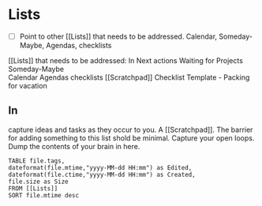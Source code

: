 # Lists

- [ ] Point to other [[Lists]] that needs to be addressed.  Calendar, Someday-Maybe,  Agendas, checklists

[[Lists]] that needs to be addressed:
In
Next actions
Waiting for
Projects
Someday-Maybe  
Calendar 
Agendas 
checklists
[[Scratchpad]]
Checklist Template - Packing for vacation

## In
capture ideas and tasks as they occur to you.  A [[Scratchpad]].  The barrier for adding something to this list shold be minimal.  Capture your open loops.  Dump the contents of your brain in here.

```dataview
TABLE file.tags,
dateformat(file.mtime,"yyyy-MM-dd HH:mm") as Edited, 
dateformat(file.ctime,"yyyy-MM-dd HH:mm") as Created, 
file.size as Size
FROM [[Lists]]
SORT file.mtime desc
```